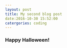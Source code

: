 ```yaml
---
layout: post
title: My second blog post
date:2016-10-30 15:52:00
catergories: coding
---
```


### Happy Halloween!
